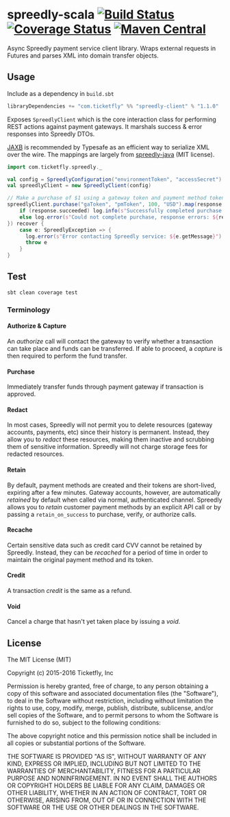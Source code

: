 spreedly-scala [![Build Status](https://travis-ci.org/Ticketfly/spreedly-scala.png)](https://travis-ci.org/Ticketfly/spreedly-scala) [![Coverage Status](https://img.shields.io/coveralls/Ticketfly/spreedly-scala.svg)](https://coveralls.io/r/Ticketfly/spreedly-scala?branch=master) [![Maven Central](https://maven-badges.herokuapp.com/maven-central/com.ticketfly/spreedly-client_2.11/badge.svg)](https://maven-badges.herokuapp.com/maven-central/com.ticketfly/spreedly-client_2.11)
==========


Async Spreedly payment service client library.  Wraps external requests in Futures and parses XML into domain transfer objects.


## Usage
Include as a dependency in `build.sbt`
```scala
libraryDependencies += "com.ticketfly" %% "spreedly-client" % "1.1.0"
```


Exposes `SpreedlyClient` which is the core interaction class for performing REST actions against payment gateways.  It marshals success & error responses into Spreedly DTOs.

[JAXB](https://www.playframework.com/documentation/2.4.x/ScalaWS) is recommended by Typesafe as an efficient way to serialize XML over the wire.  The mappings are largely from [spreedly-java](https://github.com/rjstanford/spreedly-java) (MIT license).

```scala
import com.ticketfly.spreedly._

val config = SpreedlyConfiguration("environmentToken", "accessSecret")
val spreedlyClient = new SpreedlyClient(config)

// Make a purchase of $1 using a gateway token and payment method token
spreedlyClient.purchase("gaToken", "pmToken", 100, "USD").map(response => {
    if (response.succeeded) log.info(s"Successfully completed purchase with token ${response.getToken}")
    else log.error(s"Could not complete purchase, response errors: ${response.errors.toString}")
}) recover {
    case e: SpreedlyException => {
      log.error(s"Error contacting Spreedly service: ${e.getMessage}")
      throw e
    }
}
```


## Test
```
sbt clean coverage test
```


### Terminology
#### Authorize & Capture
An *authorize* call will contact the gateway to verify whether a transaction can take place and funds can be transferred.
If able to proceed, a *capture* is then required to perform the fund transfer.

#### Purchase
Immediately transfer funds through payment gateway if transaction is approved.

#### Redact
In most cases, Spreedly will not permit you to delete resources (gateway accounts, payments, etc) since their history is permanent.
Instead, they allow you to *redact* these resources, making them inactive and scrubbing them of sensitive information.
Spreedly will not charge storage fees for redacted resources.

#### Retain
By default, payment methods are created and their tokens are short-lived, expiring after a few minutes.
Gateway accounts, however, are automatically *retained* by default when called via normal, authenticated channel.
Spreedly allows you to *retain* customer payment methods by an explicit API call or by passing a `retain_on_success` to purchase, verify, or authorize calls.

#### Recache
Certain sensitive data such as credit card CVV cannot be retained by Spreedly.
Instead, they can be *recached* for a period of time in order to maintain the original payment method and its token.

#### Credit
A transaction *credit* is the same as a refund.

#### Void
Cancel a charge that hasn't yet taken place by issuing a *void*.


## License
The MIT License (MIT)

Copyright (c) 2015-2016 Ticketfly, Inc

Permission is hereby granted, free of charge, to any person obtaining a copy
of this software and associated documentation files (the "Software"), to deal
in the Software without restriction, including without limitation the rights
to use, copy, modify, merge, publish, distribute, sublicense, and/or sell
copies of the Software, and to permit persons to whom the Software is
furnished to do so, subject to the following conditions:

The above copyright notice and this permission notice shall be included in all
copies or substantial portions of the Software.

THE SOFTWARE IS PROVIDED "AS IS", WITHOUT WARRANTY OF ANY KIND, EXPRESS OR
IMPLIED, INCLUDING BUT NOT LIMITED TO THE WARRANTIES OF MERCHANTABILITY,
FITNESS FOR A PARTICULAR PURPOSE AND NONINFRINGEMENT. IN NO EVENT SHALL THE
AUTHORS OR COPYRIGHT HOLDERS BE LIABLE FOR ANY CLAIM, DAMAGES OR OTHER
LIABILITY, WHETHER IN AN ACTION OF CONTRACT, TORT OR OTHERWISE, ARISING FROM,
OUT OF OR IN CONNECTION WITH THE SOFTWARE OR THE USE OR OTHER DEALINGS IN THE
SOFTWARE.

